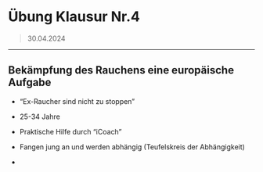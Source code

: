 # Übung Klausur Nr.4
> 30.04.2024
___
## Bekämpfung des Rauchens eine europäische Aufgabe
- “Ex-Raucher sind nicht zu stoppen”
- 25-34 Jahre
- Praktische Hilfe durch “iCoach”

- Fangen jung an und werden abhängig (Teufelskreis der Abhängigkeit)
- 